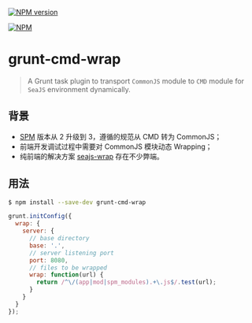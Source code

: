 [![NPM version](https://badge.fury.io/js/grunt-cmd-wrap.png)](http://badge.fury.io/js/grunt-cmd-wrap)

[![NPM](https://nodei.co/npm/grunt-cmd-wrap.png?downloads=true)](https://nodei.co/npm/grunt-cmd-wrap/)

# grunt-cmd-wrap

  > A Grunt task plugin to transport `CommonJS` module to `CMD` module for `SeaJS` environment dynamically.

## 背景

- [SPM](https://github.com/spmjs/spm) 版本从 2 升级到 3，遵循的规范从 CMD 转为 CommonJS；
- 前端开发调试过程中需要对 CommonJS 模块动态 Wrapping；
- 纯前端的解决方案 [seajs-wrap](https://github.com/seajs/seajs-wrap) 存在不少弊端。

## 用法

```bash
$ npm install --save-dev grunt-cmd-wrap
```

```js
grunt.initConfig({
  wrap: {
    server: {
      // base directory
      base: '.',
      // server listening port
      port: 8080,
      // files to be wrapped
      wrap: function(url) {
        return /^\/(app|mod|spm_modules).+\.js$/.test(url);
      }
    }
  }
});
```
